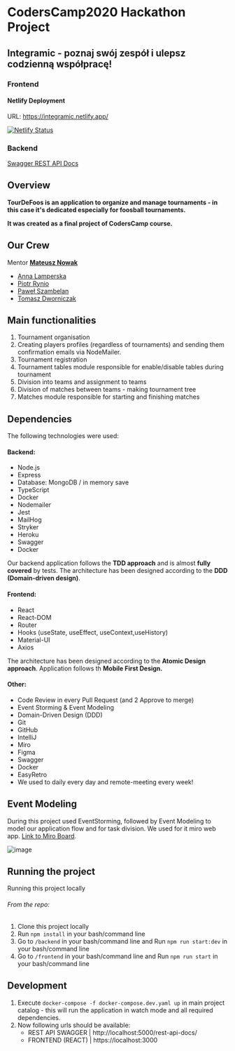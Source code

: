 # CodersCamp2020 Hackathon Project
## Integramic - poznaj swój zespół i ulepsz codzienną współpracę!

### Frontend

#### Netlify Deployment

URL: https://integramic.netlify.app/

[![Netlify Status](https://api.netlify.com/api/v1/badges/b58805a5-da13-46ca-8d7c-50d62b0577c0/deploy-status)](https://app.netlify.com/sites/integramic/deploys)

### Backend

[Swagger REST API Docs](https://coderscamp2020-hackathon.herokuapp.com/rest-api-docs/)

## Overview

**TourDeFoos is an application to organize and manage tournaments - in this case it's dedicated especially for foosball tournaments.**

**It was created as a final project of CodersCamp course.**


## Our Crew

Mentor **[Mateusz Nowak](https://github.com/nowakprojects)**

- [Anna Lamperska](https://github.com/lamparina)
- [Piotr Rynio](https://github.com/PiotrWR)
- [Paweł Szambelan](https://github.com/Szambelan)
- [Tomasz Dworniczak](https://github.com/tomdworniczak)


## Main functionalities

1. Tournament organisation
2. Creating players profiles (regardless of tournaments) and sending them confirmation emails via NodeMailer.
3. Tournament registration
4. Tournament tables module responsible for enable/disable tables during tournament
5. Division into teams and assignment to teams
6. Division of matches between teams - making tournament tree
7. Matches module responsible for starting and finishing matches


## Dependencies

The following technologies were used:

#### Backend:
- Node.js
- Express
- Database: MongoDB / in memory save
- TypeScript
- Docker
- Nodemailer
- Jest
- MailHog
- Stryker
- Heroku
- Swagger
- Docker

Our backend application follows the **TDD approach** and is almost **fully covered** by tests. The architecture has been designed according to the **DDD (Domain-driven design)**.

#### Frontend:
- React
- React-DOM
- Router
- Hooks (useState, useEffect, useContext,useHistory)
- Material-UI
- Axios

The architecture has been designed according to the **Atomic Design approach**. Application follows th **Mobile First Design.**

#### Other:
- Code Review in every Pull Request (and 2 Approve to merge)
- Event Storming & Event Modeling
- Domain-Driven Design (DDD)
- Git
- GitHub
- IntelliJ
- Miro
- Figma
- Swagger
- Docker
- EasyRetro
- We used to daily every day and remote-meeting every week!


## Event Modeling

During this project used EventStorming, followed by Event Modeling to model our application flow and for task division.
We used for it miro web app.
[Link to Miro Board](https://miro.com/app/board/o9J_lOEebqI=/?moveToWidget=3074457356075616433&cot=14).

![image](https://user-images.githubusercontent.com/31566345/111337374-537e9680-8676-11eb-861e-b1b358bfc0ab.png)

## Running the project

Running this project locally

###### From the repo:

1. Clone this project locally
2. Run `npm install` in your bash/command line
3. Go to `/backend` in your bash/command line and Run `npm run start:dev` in your bash/command line
4. Go to `/frontend` in your bash/command line and Run `npm run start` in your bash/command line

## Development
1. Execute `docker-compose -f docker-compose.dev.yaml up` in main project catalog -  this will run the application in watch mode and all required dependencies.
2. Now following urls should be available:
   - REST API SWAGGER  |   http://localhost:5000/rest-api-docs/
   - FRONTEND (REACT)  |   https://localhost:3000

